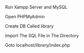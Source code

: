 Run Xampp Server and MySQL

Open PHPMyAdmin

Create DB Called library

Import The SQL File in The Directory

Goto localhost/library/index.php
